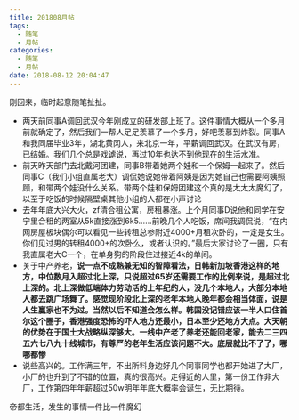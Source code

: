 ```yaml
---
title: 201808月帖
tags:
  - 随笔
  - 月帖
categories:
  - 随笔
  - 月帖
date: 2018-08-12 20:04:47
---
```


刚回来，临时起意随笔扯扯。
<!-- more --> 

* 两天前同事A调回武汉今年刚成立的研发部上班了。这件事情大概从一个多月前就确定了，然后我们一帮人足足羡慕了一个多月，好吧羡慕到炸裂。同事A和我同届毕业3年，湖北黄冈人，来北京一年，平薪调回武汉。在武汉有房，已结婚。我们几个总是戏谑说，再过10年也达不到他现在的生活水准。
* 前天昨天部门去北戴河团建，同事B带着她两个娃和一个保姆一起来了。然后同事C（我们小组直属老大）调侃她说她带着阿姨是因为她自己也需要阿姨照顾，和带两个娃没什么关系。带两个娃和保姆团建这个真的是太太太魔幻了，以至于吃饭的时候隔壁桌其他小组的人都在小声讨论
* 去年年底大兴大火，zf清合租公寓，房租暴涨。上个月同事D说他和同学在安宁里合租的两室从5k直接涨到6k5……前晚几个人吃饭，席间我调侃说，“在内网房屋板块偶尔可以看见一些转租总参附近4000+月租次卧的，一定是女生。你们见过男的转租4000+的次卧么，或者认识的。”最后大家讨论了一圈，只有我直属老大C一个，在单身狗的阶段住过接近4k的单间。
* 关于中产养老，**说一点不成熟兼无知的智障看法，日韩新加坡香港这样的地方，中位数月入超过北上深，只说超过65岁还需要工作的比例来说，是超过北上深的。北上深做低端体力劳动活的上年纪的人，没几个本地人，大部分本地人都去跳广场舞了。感觉现阶段北上深的老年本地人晚年都会相当体面，说是人生赢家也不为过。当然以后不知道会怎么样。韩国没记错应该一半人口住首尔这个圈子，香港强度恐怖的吓人地方还最小，日本至少还地方大点。大天朝的优势在于国土大战略纵深够大。一线中产老了养老还能回老家，能去二三四五六七八九十线城市，有尊严的老年生活应该问题不大。底层就比不了了，哪哪都惨**
* 说些高兴的。工作满三年，不出所料身边好几个同事同学也都开始进了大厂，小厂的也升到了不错的位置，真的很高兴。走得近的人里，第一份工作非大厂，工作第四年年薪超过50w明年年底大概率会诞生，无比期待。

帝都生活，发生的事情一件比一件魔幻

